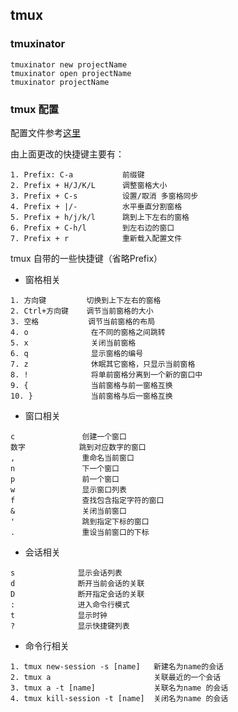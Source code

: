 ## tmux

### tmuxinator 
``` 
tmuxinator new projectName
tmuxinator open projectName
tmuxinator projectName
```

### tmux 配置
配置文件参考[这里](https://github.com/kangqf/config/blob/ubuntu/tmux.conf)

由上面更改的快捷键主要有：

```
1. Prefix: C-a           前缀键
2. Prefix + H/J/K/L      调整窗格大小
3. Prefix + C-s          设置/取消 多窗格同步
4. Prefix + |/-          水平垂直分割窗格
5. Prefix + h/j/k/l      跳到上下左右的窗格
6. Prefix + C-h/l        到左右边的窗口
7. Prefix + r            重新载入配置文件
```

tmux 自带的一些快捷键（省略Prefix）

* 窗格相关

``` 
1. 方向键         切换到上下左右的窗格
2. Ctrl+方向键    调节当前窗格的大小
3. 空格           调节当前窗格的布局
4. o              在不同的窗格之间跳转
5. x              关闭当前窗格
6. q              显示窗格的编号
7. z              休眠其它窗格，只显示当前窗格
8. !              将单前窗格分离到一个新的窗口中
9. {              当前窗格与前一窗格互换
10. }             当前窗格与后一窗格互换
```

* 窗口相关

``` 
c               创建一个窗口
数字            跳到对应数字的窗口
,               重命名当前窗口
n               下一个窗口
p               前一个窗口
w               显示窗口列表
f               查找包含指定字符的窗口
&               关闭当前窗口
'               跳到指定下标的窗口
.               重设当前窗口的下标
```

* 会话相关

```
s              显示会话列表
d              断开当前会话的关联
D              断开指定会话的关联
:              进入命令行模式
t              显示时钟
?              显示快捷键列表
```

* 命令行相关

```
1. tmux new-session -s [name]   新建名为name的会话
2. tmux a                       关联最近的一个会话
3. tmux a -t [name]             关联名为name 的会话
4. tmux kill-session -t [name]  关闭名为name 的会话
```